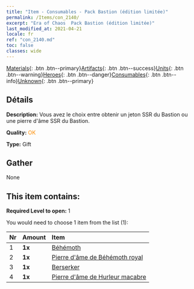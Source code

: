 ```yaml
---
title: "Item - Consumables - Pack Bastion (édition limitée)"
permalink: /Items/con_2140/
excerpt: "Era of Chaos  Pack Bastion (édition limitée)"
last_modified_at: 2021-04-21
locale: fr
ref: "con_2140.md"
toc: false
classes: wide
---
```

 [Materials](/fr/Items/){: .btn .btn--primary}[Artifacts](/fr/Items/Artifacts/){: .btn .btn--success}[Units](/fr/Items/Units/){: .btn .btn--warning}[Heroes](/fr/Items/Heroes/){: .btn .btn--danger}[Consumables](/fr/Items/Consumables/){: .btn .btn--info}[Unknown](/fr/Items/Unknown/){: .btn .btn--primary}

## Détails
 **Description:** Vous avez le choix entre obtenir un jeton SSR du Bastion ou une pierre d'âme SSR du Bastion.

 **Quality:** <span style="color: #FF8C00">OK</span>

 **Type:** Gift

## Gather

  None

## This item contains:

 **Required Level to open:** 1

 You would need to choose 1 item from the list (1):

  | Nr | Amount |     Item    |
  |:---|:-------|:------------|
  | 1 |  **1x** | [Béhémoth](/fr/Items/unt_223/) |  | 
  | 2 |  **1x** | [Pierre d'âme de Béhémoth royal](/fr/Items/unt_311/) |  | 
  | 3 |  **1x** | [Berserker](/fr/Items/unt_224/) |  | 
  | 4 |  **1x** | [Pierre d'âme de Hurleur macabre](/fr/Items/unt_312/) |  | 
